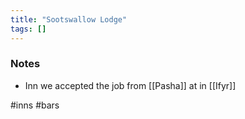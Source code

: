 ```yaml
---
title: "Sootswallow Lodge"
tags: []
---
```


### Notes 

- Inn we accepted the job from [[Pasha]] at in [[Ifyr]]

#inns #bars